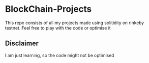 # BlockChain-Projects

This repo consists of all my projects made using solitidity on rinkeby testnet.
Feel free to play with the code or optimise it

## Disclaimer

I am just learning, so the code might not be optimised

